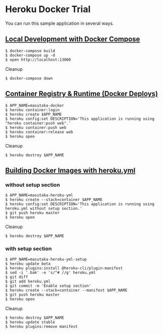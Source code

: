 # Heroku Docker Trial

You can run this sample application in several ways.

## [Local Development with Docker Compose](https://devcenter.heroku.com/articles/local-development-with-docker-compose)

    $ docker-compose build
    $ docker-compose up -d
    $ open http://localhost:13000

Cleanup

    $ docker-compose down

## [Container Registry & Runtime (Docker Deploys)](https://devcenter.heroku.com/articles/container-registry-and-runtime)

    $ APP_NAME=masutaka-docker
    $ heroku container:login
    $ heroku create $APP_NAME
    $ heroku config:set DESCRIPTION='This application is running using "heroku container:push web".'
    $ heroku container:push web
    $ heroku container:release web
    $ heroku open

Cleanup

    $ heroku destroy $APP_NAME

## [Building Docker Images with heroku.yml](https://devcenter.heroku.com/articles/build-docker-images-heroku-yml)

### without setup section

    $ APP_NAME=masutaka-heroku-yml
    $ heroku create --stack=container $APP_NAME
    $ heroku config:set DESCRIPTION='This application is running using heroku.yml without setup section.'
    $ git push heroku master
    $ heroku open

Cleanup

    $ heroku destroy $APP_NAME

### with setup section

    $ APP_NAME=masutaka-heroku-yml-setup
    $ heroku update beta
    $ heroku plugins:install @heroku-cli/plugin-manifest
    $ sed -i '.bak' -e 's/^# //g' heroku.yml
    $ git diff
    $ git add heroku.yml
    $ git commit -m 'Enable setup section'
    $ heroku create --stack=container --manifest $APP_NAME
    $ git push heroku master
    $ heroku open

Cleanup

    $ heroku destroy $APP_NAME
	$ heroku update stable
	$ heroku plugins:remove manifest
